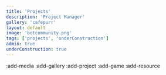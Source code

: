 ```yaml
---
title: 'Projects'
description: 'Project Manager'
gallery: 'cafepurr'
layout: default
image: 'botcommunity.png'
tags: ['projects', 'underConstruction']
admin: true
underConstruction: true
---
```


:add-media
:add-gallery
:add-project
:add-game
:add-resource

